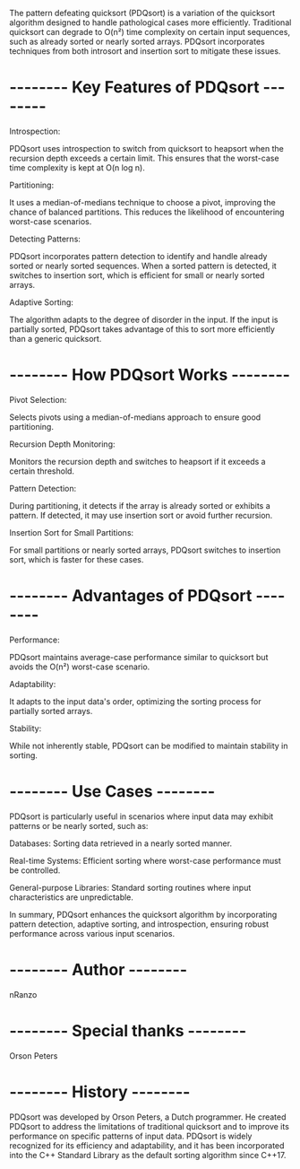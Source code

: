 The pattern defeating quicksort (PDQsort) is a variation of the quicksort algorithm designed to handle pathological cases more efficiently. Traditional quicksort can degrade to O(n²) time complexity on certain input sequences, such as already sorted or nearly sorted arrays. PDQsort incorporates techniques from both introsort and insertion sort to mitigate these issues.

# --------  Key Features of PDQsort  --------

Introspection:

PDQsort uses introspection to switch from quicksort to heapsort when the recursion depth exceeds a certain limit. This ensures that the worst-case time complexity is kept at O(n log n).

Partitioning:

It uses a median-of-medians technique to choose a pivot, improving the chance of balanced partitions. This reduces the likelihood of encountering worst-case scenarios.

Detecting Patterns:

PDQsort incorporates pattern detection to identify and handle already sorted or nearly sorted sequences. When a sorted pattern is detected, it switches to insertion sort, which is efficient for small or nearly sorted arrays.

Adaptive Sorting:

The algorithm adapts to the degree of disorder in the input. If the input is partially sorted, PDQsort takes advantage of this to sort more efficiently than a generic quicksort.

# --------  How PDQsort Works  --------

Pivot Selection:

Selects pivots using a median-of-medians approach to ensure good partitioning.

Recursion Depth Monitoring:

Monitors the recursion depth and switches to heapsort if it exceeds a certain threshold.

Pattern Detection:

During partitioning, it detects if the array is already sorted or exhibits a pattern. If detected, it may use insertion sort or avoid further recursion.

Insertion Sort for Small Partitions:

For small partitions or nearly sorted arrays, PDQsort switches to insertion sort, which is faster for these cases.

# --------  Advantages of PDQsort  --------

Performance:

PDQsort maintains average-case performance similar to quicksort but avoids the O(n²) worst-case scenario.

Adaptability:

It adapts to the input data's order, optimizing the sorting process for partially sorted arrays.

Stability:

While not inherently stable, PDQsort can be modified to maintain stability in sorting.

# --------  Use Cases  --------

PDQsort is particularly useful in scenarios where input data may exhibit patterns or be nearly sorted, such as:

Databases:
Sorting data retrieved in a nearly sorted manner.

Real-time Systems:
Efficient sorting where worst-case performance must be controlled.

General-purpose Libraries:
Standard sorting routines where input characteristics are unpredictable.

In summary, PDQsort enhances the quicksort algorithm by incorporating pattern detection, adaptive sorting, and introspection, ensuring robust performance across various input scenarios.

# --------  Author  --------

nRanzo

# --------  Special thanks  --------

Orson Peters

# --------  History  --------

PDQsort was developed by Orson Peters, a Dutch programmer. He created PDQsort to address the limitations of traditional quicksort and to improve its performance on specific patterns of input data. PDQsort is widely recognized for its efficiency and adaptability, and it has been incorporated into the C++ Standard Library as the default sorting algorithm since C++17.

